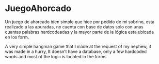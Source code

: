# JuegoAhorcado


Un juego de ahorcado bien simple que hice por pedido de mi sobrino, esta realizado a las apuradas, 
no cuenta con base de datos solo con unas cuantas palabras hardcodeadas y la mayor parte de la lógica esta ubicada en los form. 


A very simple hangman game that I made at the request of my nephew, it was made in a hurry,
It doesn't have a database, only a few hardcoded words and most of the logic is located in the forms.
